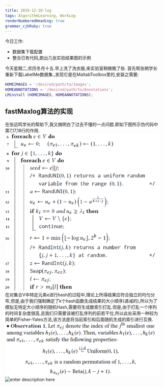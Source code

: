 ```yaml
---
title: 2019-12-10-log 
tags: AlgorithmLearning, WorkLog
renderNumberedHeading: true
grammar_cjkRuby: true
---
```

今日工作:
* 数据集下载配置
* 整合已有代码,跑出几张实验结果图的示例

今天星期二,农历冬月十五.早上洗了洗衣服,来实验室稍微晚了些.
首先帮张朔学长重新下载LabelMe数据集.,发现它是在MaltabToolbox里的,安装之需要:
```matlab
HOMEIMAGES = '/desired/path/to/Images';
HOMEANNOTATIONS = '/desired/path/to/Annotations';
LMinstall (HOMEIMAGES, HOMEANNOTATIONS);
```

## fastMaxlog算法的实现
在张远鸣学长的帮助下,我又搞明白了过去不懂的一点问题.即如下图所示伪代码中第7,17,18行的作用.
![enter description here](https://raw.githubusercontent.com/liangzid/LittleBook/master/小书匠/1575981366825.png)
在对集合V中特定元素e进行hash的过程中,理论上所得结果应符合独立的均匀分布,但是,由于我们强制确定了k个hash函数生成结果的大小顺序(递减的),所以为了模拟无特定大小顺序的随机Hash,需要将生成数索引打乱.但是,由于打乱一个序列的时间复杂度很高,且我们只需要该被打乱序列的前若干位,所以此处采用一种较为简单的Fisher-Yates方法,该方法是将当前索引和后面随机生成的索引进行互换.
![enter description here](https://raw.githubusercontent.com/liangzid/LittleBook/master/小书匠/1575982301794.png)
![enter description here](https://markdown.xiaoshujiang.com/img/spinner.gif "[[[1575982310291]]]" )